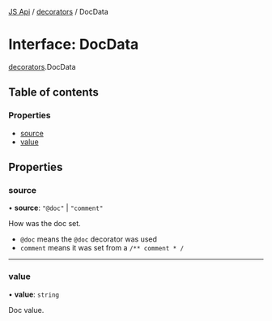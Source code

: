 [JS Api](../index.md) / [decorators](../modules/decorators.md) / DocData

# Interface: DocData

[decorators](../modules/decorators.md).DocData

## Table of contents

### Properties

- [source](decorators.DocData.md#source)
- [value](decorators.DocData.md#value)

## Properties

### source

• **source**: ``"@doc"`` \| ``"comment"``

How was the doc set.
- `@doc` means the `@doc` decorator was used
- `comment` means it was set from a `/** comment * /`

___

### value

• **value**: `string`

Doc value.
